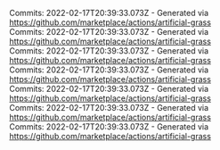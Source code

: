 Commits: 2022-02-17T20:39:33.073Z - Generated via https://github.com/marketplace/actions/artificial-grass
<br>
Commits: 2022-02-17T20:39:33.073Z - Generated via https://github.com/marketplace/actions/artificial-grass
<br>
Commits: 2022-02-17T20:39:33.073Z - Generated via https://github.com/marketplace/actions/artificial-grass
<br>
Commits: 2022-02-17T20:39:33.073Z - Generated via https://github.com/marketplace/actions/artificial-grass
<br>
Commits: 2022-02-17T20:39:33.073Z - Generated via https://github.com/marketplace/actions/artificial-grass
<br>
Commits: 2022-02-17T20:39:33.073Z - Generated via https://github.com/marketplace/actions/artificial-grass
<br>
Commits: 2022-02-17T20:39:33.073Z - Generated via https://github.com/marketplace/actions/artificial-grass
<br>
